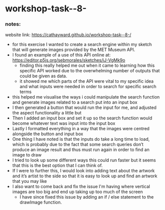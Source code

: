 # workshop-task--8-

### notes:
website link: https://cathayward.github.io/workshop-task--8-/
- for this exercise I wanted to create a search engine within my sketch that will generate images provided by the MET Museum API.
- I found an example of a use of this API online at: https://editor.p5js.org/sebmorales/sketches/iJ-VgMk9o
    - finding this really helped me out when it came to learning how this specific API worked due to the overwhelming number of outputs that could be given as data.
    - it showed me which parts of the API were vital to my specific idea and what inputs were needed in order to search for specific search terms
- this helped me visualise the ways i could manipulate the search function and generate images related to a search put into an input box
- I then generated a button that would run the input for me, and adjusted the aspect functionality a little but
- Then I added an input box and set it up so the search function would become whatever text was input into the input box
- Lastly I formatted everything in a way that the images were centred alongside the button and input box
- One thing I have noted is that the inputs do take a long time to load, which is probably due to the fact that some search queries don’t produce an image result and thus must run again in order to find an image to draw
- I tried to look up some different ways this could run faster but it seems that this is the best option that I can think of.
- If I were to further this, I would look into adding text about the artwork and it’s artist to the side so that it is easy to look up and find an artwork that you may like
- I also want to come back and fix the issue I'm having where vertical images are too big and end up taking up too much of the screen
    - I have since fixed this issue by adding an if / else statement to the drawImage function.
